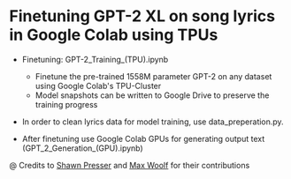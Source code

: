# Finetuning GPT-2 XL on song lyrics in Google Colab using TPUs
- Finetuning: GPT-2_Training_(TPU).ipynb
    - Finetune the pre-trained 1558M parameter GPT-2 on any dataset using Google Colab's TPU-Cluster
    - Model snapshots can be written to Google Drive to preserve the training progress 

- In order to clean lyrics data for model training, use data_preperation.py.
- After finetuning use Google Colab GPUs for generating output text (GPT_2_Generation_(GPU).ipynb)

@ Credits to [Shawn Presser](https://github.com/shawwn/gpt-2) and [Max Woolf](https://github.com/minimaxir/gpt-2-simple) for their contributions